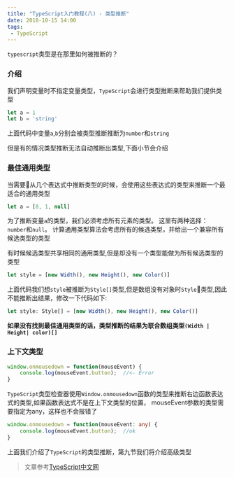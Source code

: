 ```yaml
---
title: "TypeScript入门教程(八) - 类型推断"
date: 2018-10-15 14:00
tags:
 - TypeScript
---
```


`typescript`类型是在那里如何被推断的？
<!--more-->

### 介绍

我们声明变量时不指定变量类型，`TypeScript`会进行类型推断来帮助我们提供类型

```typescript
let a = 1 
let b = 'string'
```
上面代码中变量`a`,`b`分别会被类型推断推断为`number`和`string`

但是有的情况类型推断无法自动推断出类型,下面小节会介绍

### 最佳通用类型

当需要从几个表达式中推断类型的时候，会使用这些表达式的类型来推断一个最适合的通用类型

```typescript
let a = [0, 1, null]
```
为了推断变量`a`的类型，我们必须考虑所有元素的类型。 这里有两种选择： `number`和`null`。 计算通用类型算法会考虑所有的候选类型，并给出一个兼容所有候选类型的类型

有时候候选类型共享相同的通用类型,但是却没有一个类型能做为所有候选类型的类型

```typescript
let style = [new Width(), new Height(), new Color()]
```

上面代码我们想`style`被推断为`Style[]`类型,但是数组没有对象时`Style`类型,因此不能推断出结果，修改一下代码如下:


```typescript
let style: Style[] = [new Width(), new Height(), new Color()]
```

**如果没有找到最佳通用类型的话，类型推断的结果为联合数组类型`(Width | Height| color)[]`**


### 上下文类型

```typescript
window.onmousedown = function(mouseEvent) {
    console.log(mouseEvent.button);  //<- Error
}
```

`TypeScript`类型检查器使用`Window.onmousedown`函数的类型来推断右边函数表达式的类型,如果函数表达式不是在上下文类型的位置， mouseEvent参数的类型需要指定为any，这样也不会报错了


```typescript
window.onmousedown = function(mouseEvent: any) {
    console.log(mouseEvent.button);  //ok
}
```


上面我们介绍了`TypeScript`的类型推断，第九节我们将介绍高级类型

> 文章参考[TypeScript中文网](https://www.tslang.cn/docs/handbook/variable-declarations.html)